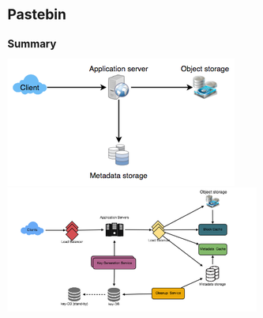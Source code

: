 # Pastebin

## Summary
![overview](../img/pastebin-overview.png)
![summary](../img/pastebin-detail.png)